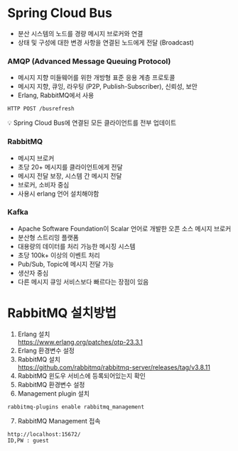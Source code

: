 # Spring Cloud Bus
- 분산 시스템의 노드를 경량 메시지 브로커와 연결
- 상태 및 구성에 대한 변경 사항을 연결된 노드에게 전달 (Broadcast)

### AMQP (Advanced Message Queuing Protocol)
- 메시지 지향 미들웨어를 위한 개방형 표준 응용 계층 프로토콜
- 메시지 지향, 큐잉, 라우팅 (P2P, Publish-Subscriber), 신뢰성, 보안
- Erlang, RabbitMQ에서 사용

```
HTTP POST /busrefresh
```
💡 Spring Cloud Bus에 연결된 모든 클라이언트를 전부 업데이트

### RabbitMQ
- 메시지 브로커
- 초당 20+ 메시지를 클라이언트에게 전달
- 메시지 전달 보장, 시스템 간 메시지 전달
- 브로커, 소비자 중심
- 사용시 erlang 언어 설치해야함

### Kafka
- Apache Software Foundation이 Scalar 언어로 개발한 오픈 소스 메시지 브로커
- 분산형 스트리밍 플랫폼
- 대용량의 데이터를 처리 가능한 메시징 시스템
- 초당 100k+ 이상의 이벤트 처리
- Pub/Sub, Topic에 메시지 전달 가능
- 생산자 중심
- 다른 메시지 큐잉 서비스보다 빠르다는 장점이 있음

# RabbitMQ 설치방법
1. Erlang 설치  
https://www.erlang.org/patches/otp-23.3.1
2. Erlang 환경변수 설정
3. RabbitMQ 설치  
https://github.com/rabbitmq/rabbitmq-server/releases/tag/v3.8.11
4. RabbitMQ 윈도우 서비스에 등록되어있는지 확인
5. RabbitMQ 환경변수 설정
6. Management plugin 설치
```
rabbitmq-plugins enable rabbitmq_management
```
7. RabbitMQ Management 접속
```
http://localhost:15672/
ID,PW : guest
```